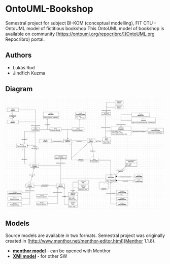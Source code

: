 # OntoUML-Bookshop
Semestral project for subject BI-KOM (conceptual modelling), FIT CTU - OntoUML model of fictitious bookshop
This OntoUML model of bookshop is available on community [https://ontouml.org/repocribro/](OntoUML.org Repocribro) portal.

## Authors
- Lukáš Rod
- Jindřich Kuzma

## Diagram
![Bookshop](https://raw.githubusercontent.com/rodlukas/OntoUML-Bookshop/master/diagrams/bookshop.png)

## Models
Source models are available in two formats. Semestral project was originally created in [http://www.menthor.net/menthor-editor.html](Menthor 1.1.8).
* **[menthor model](https://github.com/rodlukas/OntoUML-Bookshop/blob/master/models/komproject.menthor?raw=true)** - can be opened with Menthor
* **[XMI model](https://github.com/rodlukas/OntoUML-Bookshop/blob/master/models/bookshop.refontouml)** - for other SW
